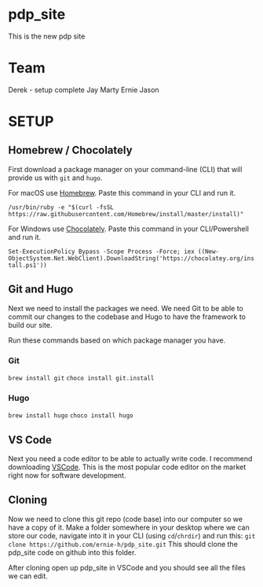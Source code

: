# pdp_site
This is the new pdp site


# Team
Derek - setup complete
Jay
Marty
Ernie
Jason


# SETUP

## Homebrew / Chocolately
First download a package manager on your command-line (CLI) that will provide us with `git` and `hugo`.

For macOS use [Homebrew](https://brew.sh/). Paste this command in your CLI and run it.

`/usr/bin/ruby -e "$(curl -fsSL https://raw.githubusercontent.com/Homebrew/install/master/install)"`


For Windows use [Chocolately](https://chocolatey.org/). Paste this command in your CLI/Powershell and run it.

`Set-ExecutionPolicy Bypass -Scope Process -Force; iex ((New-ObjectSystem.Net.WebClient).DownloadString('https://chocolatey.org/install.ps1'))`

## Git and Hugo
Next we need to install the packages we need. We need Git to be able to commit our changes to the codebase and Hugo to have the framework to build our site.

Run these commands based on which package manager you have.

### Git
`brew install git`
`choco install git.install`

### Hugo
`brew install hugo`
`choco install hugo`


## VS Code

Next you need a code editor to be able to actually write code. I recommend downloading [VSCode](https://code.visualstudio.com/). This is the most popular code editor on the market right now for software development.

## Cloning
Now we need to clone this git repo (code base) into our computer so we have a copy of it. Make a folder somewhere in your desktop where we can store our code, navigate into it in your CLI (using `cd`/`chrdir`) and run this:
`git clone https://github.com/ernie-h/pdp_site.git`
This should clone the pdp_site code on github into this folder.

After cloning open up pdp_site in VSCode and you should see all the files we can edit.
